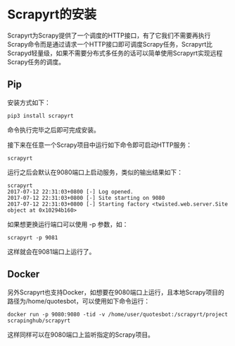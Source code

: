 # Scrapyrt的安装

Scrapyrt为Scrapy提供了一个调度的HTTP接口，有了它我们不需要再执行Scrapy命令而是通过请求一个HTTP接口即可调度Scrapy任务，Scrapyrt比Scrapyd轻量级，如果不需要分布式多任务的话可以简单使用Scrapyrt实现远程Scrapy任务的调度。

## Pip

安装方式如下：

```
pip3 install scrapyrt
```

命令执行完毕之后即可完成安装。

接下来在任意一个Scrapy项目中运行如下命令即可启动HTTP服务：

```
scrapyrt
```

运行之后会默认在9080端口上启动服务，类似的输出结果如下：

```
scrapyrt
2017-07-12 22:31:03+0800 [-] Log opened.
2017-07-12 22:31:03+0800 [-] Site starting on 9080
2017-07-12 22:31:03+0800 [-] Starting factory <twisted.web.server.Site object at 0x10294b160>
```

如果想更换运行端口可以使用 -p 参数，如：

```
scrapyrt -p 9081
```

这样就会在9081端口上运行了。

## Docker

另外Scrapyrt也支持Docker，如想要在9080端口上运行，且本地Scrapy项目的路径为/home/quotesbot，可以使用如下命令运行：

```
docker run -p 9080:9080 -tid -v /home/user/quotesbot:/scrapyrt/project scrapinghub/scrapyrt
```

这样同样可以在9080端口上监听指定的Scrapy项目。
